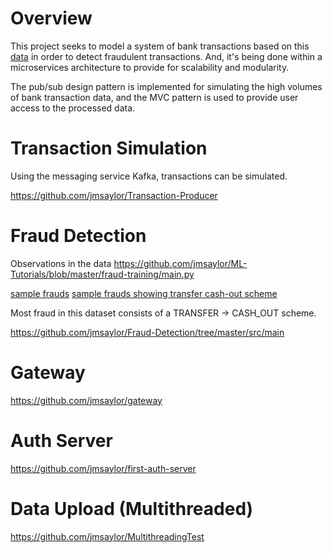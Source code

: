 # Overview

This project seeks to model a system of bank transactions based on this [data](https://www.kaggle.com/ntnu-testimon/paysim1) in order to detect fraudulent transactions. And, it's being done within a microservices architecture to provide for scalability and modularity. 

The pub/sub design pattern is implemented for simulating the high volumes of bank transaction data, and the MVC pattern is used to provide user access to the processed data.

# Transaction Simulation

Using the messaging service Kafka, transactions can be simulated.

https://github.com/jmsaylor/Transaction-Producer

# Fraud Detection

Observations in the data
https://github.com/jmsaylor/ML-Tutorials/blob/master/fraud-training/main.py

[sample frauds](https://imgur.com/KYOguJ8.jpg)
[sample frauds showing transfer cash-out scheme](https://imgur.com/7RWAMVU.jpg)

Most fraud in this dataset consists of a TRANSFER -> CASH_OUT scheme.  

https://github.com/jmsaylor/Fraud-Detection/tree/master/src/main


# Gateway

https://github.com/jmsaylor/gateway


# Auth Server

https://github.com/jmsaylor/first-auth-server

# Data Upload (Multithreaded)

https://github.com/jmsaylor/MultithreadingTest
